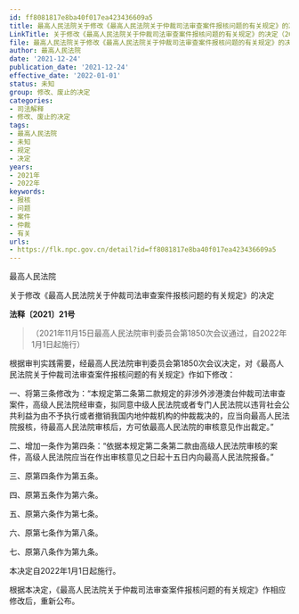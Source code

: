 ```yaml
---
id: ff8081817e8ba40f017ea423436609a5
title: 最高人民法院关于修改《最高人民法院关于仲裁司法审查案件报核问题的有关规定》的决定
LinkTitle: 关于修改《最高人民法院关于仲裁司法审查案件报核问题的有关规定》的决定（2021）
file: 最高人民法院关于修改《最高人民法院关于仲裁司法审查案件报核问题的有关规定》的决定_20211224_ff8081817e8ba40f017ea423436609a5.docx
author: 最高人民法院
date: '2021-12-24'
publication_date: '2021-12-24'
effective_date: '2022-01-01'
status: 未知
group: 修改、废止的决定
categories:
- 司法解释
- 修改、废止的决定
tags:
- 最高人民法院
- 未知
- 规定
- 决定
years:
- 2021年
- 2022年
keywords:
- 报核
- 问题
- 案件
- 仲裁
- 有关
urls:
- https://flk.npc.gov.cn/detail?id=ff8081817e8ba40f017ea423436609a5
---
```


最高人民法院

关于修改《最高人民法院关于仲裁司法审查案件报核问题的有关规定》的决定

**法释〔2021〕21号**

> （2021年11月15日最高人民法院审判委员会第1850次会议通过，自2022年1月1日起施行）

根据审判实践需要，经最高人民法院审判委员会第1850次会议决定，对《最高人民法院关于仲裁司法审查案件报核问题的有关规定》作如下修改：

一、将第三条修改为：“本规定第二条第二款规定的非涉外涉港澳台仲裁司法审查案件，高级人民法院经审查，拟同意中级人民法院或者专门人民法院以违背社会公共利益为由不予执行或者撤销我国内地仲裁机构的仲裁裁决的，应当向最高人民法院报核，待最高人民法院审核后，方可依最高人民法院的审核意见作出裁定。”

二、增加一条作为第四条：“依据本规定第二条第二款由高级人民法院审核的案件，高级人民法院应当在作出审核意见之日起十五日内向最高人民法院报备。”

三、原第四条作为第五条。

四、原第五条作为第六条。

五、原第六条作为第七条。

六、原第七条作为第八条。

七、原第八条作为第九条。

本决定自2022年1月1日起施行。

根据本决定，《最高人民法院关于仲裁司法审查案件报核问题的有关规定》作相应修改后，重新公布。
